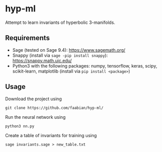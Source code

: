 # hyp-ml
Attempt to learn invariants of hyperbolic 3-manifolds.

## Requirements
 * Sage (tested on Sage 9.4): https://www.sagemath.org/
 * Snappy (install via `sage -pip install snappy`): https://snappy.math.uic.edu/
 * Python3 with the following packages: numpy, tensorflow, keras, scipy, scikit-learn, matplotlib (install via `pip install <package>`)

## Usage
Download the project using
```
git clone https://github.com/faabian/hyp-ml/
```
Run the neural network using
```
python3 nn.py
```
Create a table of invariants for training using
```
sage invariants.sage > new_table.txt
```
